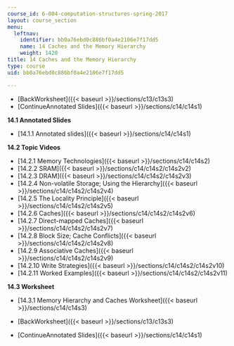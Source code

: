 ```yaml
---
course_id: 6-004-computation-structures-spring-2017
layout: course_section
menu:
  leftnav:
    identifier: bb0a76ebd0c886bf0a4e2106e7f17dd5
    name: 14 Caches and the Memory Hierarchy
    weight: 1420
title: 14 Caches and the Memory Hierarchy
type: course
uid: bb0a76ebd0c886bf0a4e2106e7f17dd5

---
```


*   [BackWorksheet]({{< baseurl >}}/sections/c13/c13s3)
*   [ContinueAnnotated Slides]({{< baseurl >}}/sections/c14/c14s1)

**14.1 Annotated Slides**

*   [14.1.1 Annotated slides]({{< baseurl >}}/sections/c14/c14s1)

**14.2 Topic Videos**

*   [14.2.1 Memory Technologies]({{< baseurl >}}/sections/c14/c14s2)
*   [14.2.2 SRAM]({{< baseurl >}}/sections/c14/c14s2/c14s2v2)
*   [14.2.3 DRAM]({{< baseurl >}}/sections/c14/c14s2/c14s2v3)
*   [14.2.4 Non-volatile Storage; Using the Hierarchy]({{< baseurl >}}/sections/c14/c14s2/c14s2v4)
*   [14.2.5 The Locality Principle]({{< baseurl >}}/sections/c14/c14s2/c14s2v5)
*   [14.2.6 Caches]({{< baseurl >}}/sections/c14/c14s2/c14s2v6)
*   [14.2.7 Direct-mapped Caches]({{< baseurl >}}/sections/c14/c14s2/c14s2v7)
*   [14.2.8 Block Size; Cache Conflicts]({{< baseurl >}}/sections/c14/c14s2/c14s2v8)
*   [14.2.9 Associative Caches]({{< baseurl >}}/sections/c14/c14s2/c14s2v9)
*   [14.2.10 Write Strategies]({{< baseurl >}}/sections/c14/c14s2/c14s2v10)
*   [14.2.11 Worked Examples]({{< baseurl >}}/sections/c14/c14s2/c14s2v11)

**14.3 Worksheet**

*   [14.3.1 Memory Hierarchy and Caches Worksheet]({{< baseurl >}}/sections/c14/c14s3)

*   [BackWorksheet]({{< baseurl >}}/sections/c13/c13s3)
*   [ContinueAnnotated Slides]({{< baseurl >}}/sections/c14/c14s1)